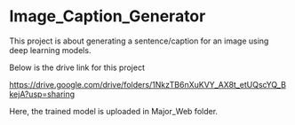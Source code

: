 # Image_Caption_Generator

 This project is about generating a sentence/caption for an image using deep learning models. 

Below is the drive link for this project

   https://drive.google.com/drive/folders/1NkzTB6nXuKVY_AX8t_etUQscYQ_BkejA?usp=sharing
   
Here, the trained model is uploaded in Major_Web folder.
